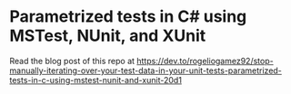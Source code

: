 # Parametrized tests in C# using MSTest, NUnit, and XUnit

Read the blog post of this repo at https://dev.to/rogeliogamez92/stop-manually-iterating-over-your-test-data-in-your-unit-tests-parametrized-tests-in-c-using-mstest-nunit-and-xunit-20d1
